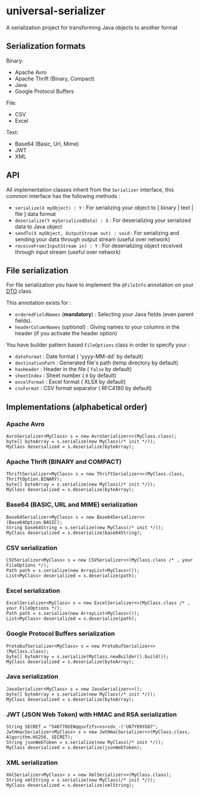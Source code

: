 # universal-serializer
A serialization project for transforming Java objects to another format


## Serialization formats

Binary:
* Apache Avro
* Apache Thrift (Binary, Compact)
* Java
* Google Protocol Buffers

File:
* CSV
* Excel

Text:
* Base64 (Basic, Url, Mime)
* JWT
* XML


## API

All implementation classes inherit from the `Serializer` interface, this common interface has the following methods :

* `serialize(X myObject) : Y` : For serializing your object to \[ binary | text | file \] data format
* `deserialize(Y mySerializedData) : X` : For deserializing your serialized data to Java object
* `sendTo(X myObject, OutputStream out) : void` : For serializing and sending your data through output stream (useful over network)
* `receiveFrom(InputStream in) : Y` : For deserializing object received through input stream (useful over network)



## File serialization

For file serialization you have to implement the `@FileInfo` annotation on your [DTO](https://en.wikipedia.org/wiki/Data_transfer_object) class.

This annotation exists for :

* `orderedFieldNames` (**mandatory**) : Selecting your Java fields (even parent fields).
* `headerColumnNames` (*optional*) : Giving names to your columns in the header (if you activate the header option)


You have builder pattern based `FileOptions` class in order to specify your :

* `dateFormat` : Date format ( 'yyyy-MM-dd' by default)
* `destinationPath` : Generated file's path (temp directory by default)
* `hasHeader` : Header in the file ( `false` by default)
* `sheetIndex` : Sheet number ( `0` by default)
* `excelFormat` : Excel format ( XLSX by default)
* `csvFormat` : CSV format separator ( RFC4180 by default)


## Implementations (alphabetical order)

### Apache Avro

    AvroSerializer<MyClass> s = new AvroSerializer<>(MyClass.class);
    byte[] byteArray = s.serialize(new MyClass(/* init */));
    MyClass deserialized = s.deserialize(byteArray);


### Apache Thrift (BINARY and COMPACT)

    ThriftSerializer<MyClass> s = new ThriftSerializer<>(MyClass.class, ThriftOption.BINARY);
    byte[] byteArray = s.serialize(new MyClass(/* init */));
    MyClass deserialized = s.deserialize(byteArray);


### Base64 (BASIC, URL and MIME) serialization

    Base64Serializer<MyClass> s = new Base64Serializer<>(Base64Option.BASIC);
    String base64String = s.serialize(new MyClass(/* init */));
    MyClass deserialized = s.deserialize(base64String);


### CSV serialization

    CSVSerializer<MyClass> s = new CSVSerializer<>(MyClass.class /* , your FileOptions */);
    Path path = s.serialize(new ArrayList<MyClass>());
    List<MyClass> deserialized = s.deserialize(path);


### Excel serialization

    ExcelSerializer<MyClass> s = new ExcelSerializer<>(MyClass.class /* , your FileOptions */);
    Path path = s.serialize(new ArrayList<MyClass>());
    List<MyClass> deserialized = s.deserialize(path);

### Google Protocol Buffers serialization

    ProtobufSerializer<MyClass> s = new ProtobufSerializer<>(MyClass.class);
    byte[] byteArray = s.serialize(MyClass.newBuilder().build());
    MyClass deserialized = s.deserialize(byteArray);

### Java serialization  

    JavaSerializer<MyClass> s = new JavaSerializer<>();
    byte[] byteArray = s.serialize(new MyClass(/* init */));
    MyClass deserialized = s.deserialize(byteArray);


### JWT (JSON Web Token) with HMAC and RSA serialization

    String SECRET = "546T78UINqqsvfzfs<vs<sdv_-('U87Y89YG87";
    JwtHmacSerializer<MyClass> s = new JwtHmacSerializer<>(MyClass.class, Algorithm.HS256, SECRET);
    String jsonWebToken = s.serialize(new MyClass(/* init */));
    MyClass deserialized = s.deserialize(jsonWebToken);


### XML serialization

    XmlSerializer<MyClass> s = new XmlSerializer<>(MyClass.class);
    String xmlString = s.serialize(new MyClass(/* init */));
    MyClass deserialized = s.deserialize(xmlString);

